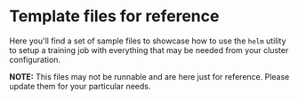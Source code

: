 # Template files for reference

Here you'll find a set of sample files to showcase how to use the `helm` utility to setup a training job with everything that may be needed from your cluster configuration.

**NOTE:** This files may not be runnable and are here just for reference. Please update them for your particular needs.
